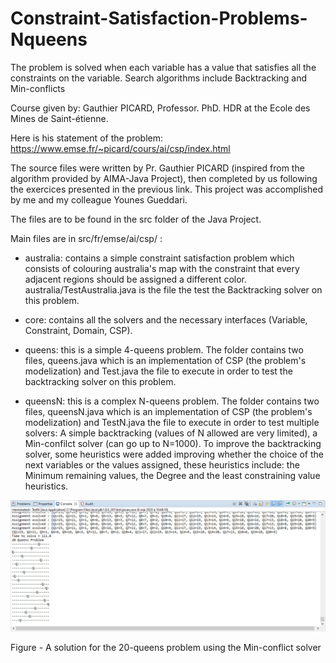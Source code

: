 # Constraint-Satisfaction-Problems-Nqueens
The problem is solved when each variable has a value that satisfies all the constraints on the variable. Search algorithms include Backtracking and Min-conflicts

Course given by: Gauthier PICARD, Professor. PhD. HDR at the Ecole des Mines de Saint-étienne.

Here is his statement of the problem: https://www.emse.fr/~picard/cours/ai/csp/index.html

The source files were written by Pr. Gauthier PICARD (inspired from the algorithm provided by AIMA-Java Project), then completed by us following the exercices presented in the previous link. This project was accomplished by me and my colleague Younes Gueddari.

The files are to be found in the src folder of the Java Project.

Main files are in src/fr/emse/ai/csp/ :

* australia: contains a simple constraint satisfaction problem which consists of colouring australia's map with the constraint that every adjacent regions should be assigned a different color. australia/TestAustralia.java is the file the test the Backtracking solver on this problem.

* core: contains all the solvers and the necessary interfaces (Variable, Constraint, Domain, CSP).

* queens: this is a simple 4-queens problem. The folder contains two files, queens.java which is an implementation of CSP (the problem's modelization) and Test.java the file to execute in order to test the backtracking solver on this problem.

* queensN: this is a complex N-queens problem. The folder contains two files, queensN.java which is an implementation of CSP (the problem's modelization) and TestN.java the file to execute in order to test multiple solvers: A simple backtracking (values of N allowed are very limited), a Min-confilct solver (can go up to N=1000). To improve the backtracking solver, some heuristics were added improving whether the choice of the next variables or the values assigned, these heuristics include: the Minimum remaining values, the Degree and the least constraining value heuristics.

<img src="nqueens.jpg" alt="nqueens"/>

Figure - A solution for the 20-queens problem using the Min-conflict solver

